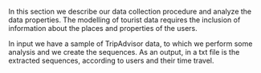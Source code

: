 In this section we describe our data collection procedure and analyze the data properties. 
The modelling of tourist data requires the inclusion of information about the places and properties of the users.

In input we have a sample of TripAdvisor data, to which we perform some analysis and we create the sequences.
As an output, in a txt file is the extracted sequences, according to users and their time travel.
